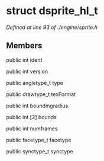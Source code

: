 # struct dsprite_hl_t

*Defined at line 93 of ./engine/sprite.h*

## Members

public int ident

public int version

public angletype_t type

public drawtype_t texFormat

public int boundingradius

public int [2] bounds

public int numframes

public facetype_t facetype

public synctype_t synctype



